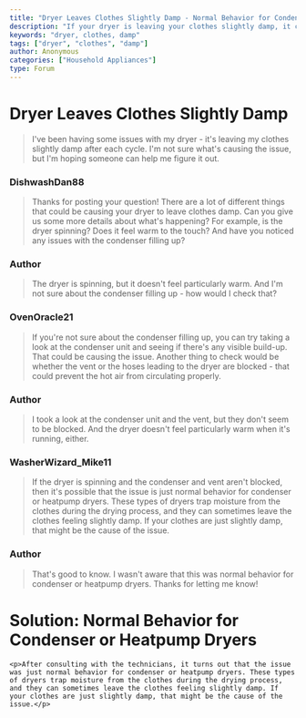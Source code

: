 ```yaml
---
title: "Dryer Leaves Clothes Slightly Damp - Normal Behavior for Condenser or Heatpump Dryers"
description: "If your dryer is leaving your clothes slightly damp, it can be frustrating and difficult to figure out what's causing the issue. Here are some tips to help you diagnose and understand the problem."
keywords: "dryer, clothes, damp"
tags: ["dryer", "clothes", "damp"]
author: Anonymous
categories: ["Household Appliances"]
type: Forum
---
```


<div class="initial-post">

# Dryer Leaves Clothes Slightly Damp

> I've been having some issues with my dryer - it's leaving my clothes slightly damp after each cycle. I'm not sure what's causing the issue, but I'm hoping someone can help me figure it out.

</div>

<div class="reply technician">

### DishwashDan88
> Thanks for posting your question! There are a lot of different things that could be causing your dryer to leave clothes damp. Can you give us some more details about what's happening? For example, is the dryer spinning? Does it feel warm to the touch? And have you noticed any issues with the condenser filling up?
</div>

<div class="reply author">

### Author
> The dryer is spinning, but it doesn't feel particularly warm. And I'm not sure about the condenser filling up - how would I check that?
</div>

<div class="reply technician">

### OvenOracle21
> If you're not sure about the condenser filling up, you can try taking a look at the condenser unit and seeing if there's any visible build-up. That could be causing the issue. Another thing to check would be whether the vent or the hoses leading to the dryer are blocked - that could prevent the hot air from circulating properly.
</div>

<div class="reply author">

### Author
> I took a look at the condenser unit and the vent, but they don't seem to be blocked. And the dryer doesn't feel particularly warm when it's running, either.
</div>

<div class="reply technician">

### WasherWizard_Mike11
> If the dryer is spinning and the condenser and vent aren't blocked, then it's possible that the issue is just normal behavior for condenser or heatpump dryers. These types of dryers trap moisture from the clothes during the drying process, and they can sometimes leave the clothes feeling slightly damp. If your clothes are just slightly damp, that might be the cause of the issue.
</div>

<div class="reply author">

### Author
> That's good to know. I wasn't aware that this was normal behavior for condenser or heatpump dryers. Thanks for letting me know!
</div>

<div class=<div class="initial-post">

# Solution: Normal Behavior for Condenser or Heatpump Dryers
    <p>After consulting with the technicians, it turns out that the issue was just normal behavior for condenser or heatpump dryers. These types of dryers trap moisture from the clothes during the drying process, and they can sometimes leave the clothes feeling slightly damp. If your clothes are just slightly damp, that might be the cause of the issue.</p>
</div>